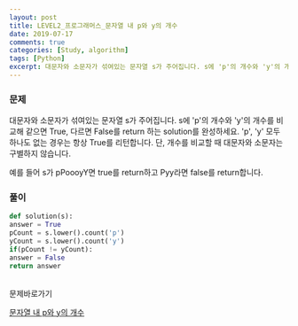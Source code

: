 ```yaml
---
layout: post
title: LEVEL2_프로그래머스_문자열 내 p와 y의 개수
date: 2019-07-17
comments: true
categories: [Study, algorithm]
tags: [Python]
excerpt: 대문자와 소문자가 섞여있는 문자열 s가 주어집니다. s에 'p'의 개수와 'y'의 개수를 비교해 같으면 True, 다르면 False를 return 하는 solution를 완성하세요. 'p', 'y' 모두 하나도 없는 경우는 항상 True를 리턴합니다.
---
```


### 문제

대문자와 소문자가 섞여있는 문자열 s가 주어집니다. s에 'p'의 개수와 'y'의 개수를 비교해 같으면 True, 다르면 False를 return 하는 solution를 완성하세요. 'p', 'y' 모두 하나도 없는 경우는 항상 True를 리턴합니다. 단, 개수를 비교할 때 대문자와 소문자는 구별하지 않습니다.

예를 들어 s가 pPoooyY면 true를 return하고 Pyy라면 false를 return합니다.

### 풀이

```python
def solution(s):
answer = True
pCount = s.lower().count('p')
yCount = s.lower().count('y')
if(pCount != yCount):
answer = False
return answer
```

<br>
<span class="reference">문제바로가기</span>

[문자열 내 p와 y의 개수](https://programmers.co.kr/learn/courses/30/lessons/12916)
